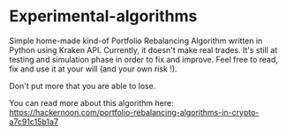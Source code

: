 # Experimental-algorithms

Simple home-made kind-of Portfolio Rebalancing Algorithm written in Python using Kraken API. Currently, it doesn't make real trades.
It's still at testing and simulation phase in order to fix and improve. Feel free to read, fix and use it at your will (and your own risk !).

Don't put more that you are able to lose.

You can read more about this algorithm here:
https://hackernoon.com/portfolio-rebalancing-algorithms-in-crypto-a7c91c15b1a7
